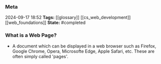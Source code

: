 ### Meta
2024-09-17 18:52
**Tags:** [[glossary]] [[cs_web_development]] [[web_foundations]]
**State:** #completed 

### What is a Web Page?
- A document which can be displayed in a web browser such as Firefox, Google Chrome, Opera, Microsofte Edge, Apple Safari, etc. These are often simply called 'pages'.